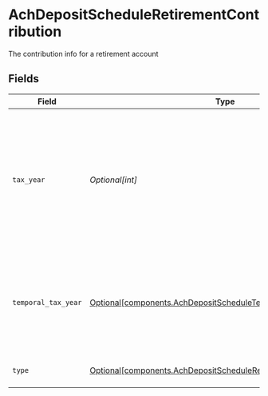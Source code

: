 # AchDepositScheduleRetirementContribution

The contribution info for a retirement account


## Fields

| Field                                                                                                                                             | Type                                                                                                                                              | Required                                                                                                                                          | Description                                                                                                                                       | Example                                                                                                                                           |
| ------------------------------------------------------------------------------------------------------------------------------------------------- | ------------------------------------------------------------------------------------------------------------------------------------------------- | ------------------------------------------------------------------------------------------------------------------------------------------------- | ------------------------------------------------------------------------------------------------------------------------------------------------- | ------------------------------------------------------------------------------------------------------------------------------------------------- |
| `tax_year`                                                                                                                                        | *Optional[int]*                                                                                                                                   | :heavy_minus_sign:                                                                                                                                | An explicit tax year value. The current year is always valid; and the prior year is valid only before the tax deadline. Must be in "YYYY" format. | 2024                                                                                                                                              |
| `temporal_tax_year`                                                                                                                               | [Optional[components.AchDepositScheduleTemporalTaxYear]](../../models/components/achdepositscheduletemporaltaxyear.md)                            | :heavy_minus_sign:                                                                                                                                | A temporal tax year value. This will always evaluate to a year based on the date the transfer was initiated.                                      | CURRENT_CALENDAR_YEAR                                                                                                                             |
| `type`                                                                                                                                            | [Optional[components.AchDepositScheduleRetirementContributionType]](../../models/components/achdepositscheduleretirementcontributiontype.md)      | :heavy_minus_sign:                                                                                                                                | The type of retirement contribution.                                                                                                              | REGULAR                                                                                                                                           |